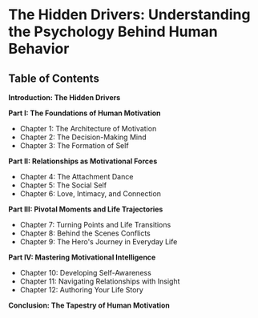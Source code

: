 # The Hidden Drivers: Understanding the Psychology Behind Human Behavior

## Table of Contents

**Introduction: The Hidden Drivers**

**Part I: The Foundations of Human Motivation**
- Chapter 1: The Architecture of Motivation
- Chapter 2: The Decision-Making Mind
- Chapter 3: The Formation of Self

**Part II: Relationships as Motivational Forces**
- Chapter 4: The Attachment Dance
- Chapter 5: The Social Self
- Chapter 6: Love, Intimacy, and Connection

**Part III: Pivotal Moments and Life Trajectories**
- Chapter 7: Turning Points and Life Transitions
- Chapter 8: Behind the Scenes Conflicts
- Chapter 9: The Hero's Journey in Everyday Life

**Part IV: Mastering Motivational Intelligence**
- Chapter 10: Developing Self-Awareness
- Chapter 11: Navigating Relationships with Insight
- Chapter 12: Authoring Your Life Story

**Conclusion: The Tapestry of Human Motivation**
